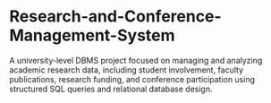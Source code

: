 # Research-and-Conference-Management-System
A university-level DBMS project focused on managing and analyzing academic research data, including student involvement, faculty publications, research funding, and conference participation using structured SQL queries and relational database design.
